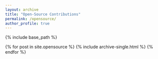```yaml
---
layout: archive
title: "Open-Source Contributions"
permalink: /opensource/
author_profile: true
---
```


{% include base_path %}

{% for post in site.opensource %}
  {% include archive-single.html %}
{% endfor %}
